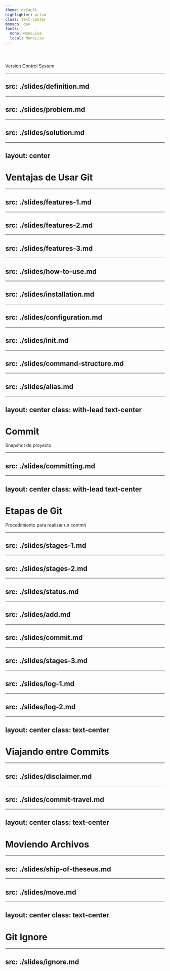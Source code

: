 ```yaml
---
theme: default
highlighter: prism
class: text-center
monaco: dev
fonts:
  mono: MonoLisa
  local: MonaLisa
---
```


<h1 class="flex items-center justify-center gap-4">
  <GitIcon class="h-40 inline-block"/>
  <Git class="h-35"/>
</h1>
<br>
Version Control System

---
src: ./slides/definition.md
---

---
src: ./slides/problem.md
---

---
src: ./slides/solution.md
---

---
layout: center
---

# Ventajas de Usar Git

---
src: ./slides/features-1.md
---

---
src: ./slides/features-2.md
---

---
src: ./slides/features-3.md
---

---
src: ./slides/how-to-use.md
---

---
src: ./slides/installation.md
---

---
src: ./slides/configuration.md
---

---
src: ./slides/init.md
---

---
src: ./slides/command-structure.md
---

---
src: ./slides/alias.md
---

---
layout: center
class: with-lead text-center
---

# Commit

Snapshot de proyecto

---
src: ./slides/committing.md
---

---
layout: center
class: with-lead text-center
---

# Etapas de Git 

Procedimiento para realizar un commit

---
src: ./slides/stages-1.md
---

---
src: ./slides/stages-2.md
---

---
src: ./slides/status.md
---

---
src: ./slides/add.md
---

---
src: ./slides/commit.md
---

---
src: ./slides/stages-3.md
---

---
src: ./slides/log-1.md
---

---
src: ./slides/log-2.md
---

---
layout: center
class: text-center
---

# Viajando entre Commits

---
src: ./slides/disclaimer.md
---

---
src: ./slides/commit-travel.md
---

---
layout: center
class: text-center
---

# Moviendo Archivos

---
src: ./slides/ship-of-theseus.md
---

---
src: ./slides/move.md
---

---
layout: center
class: text-center
---

# Git Ignore

---
src: ./slides/ignore.md
---

